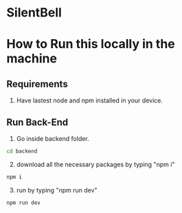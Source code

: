 # SilentBell

# How to Run this locally in the machine

## Requirements

1. Have lastest node and npm installed in your device.

## Run Back-End

1. Go inside backend folder.

```bash
cd backend
```

2. download all the necessary packages by typing "npm i"

```bash
npm i
```

3. run by typing "npm run dev"

```bash
npm run dev
```
